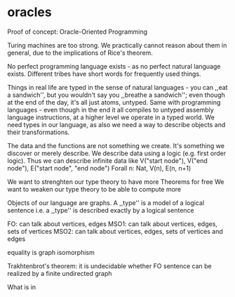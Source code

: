 # oracles
Proof of concept: Oracle-Oriented Programming

Turing machines are too strong. We practically cannot reason about them in general, due to the implications of Rice's theorem.

No perfect programming language exists - as no perfect natural language exists. Different tribes have short words for frequently used things.

Things in real life are typed in the sense of natural languages - you can ,,eat a sandwich'', but you wouldn't say you ,,breathe a sandwich''; even though at the end of the day, it's all just atoms, untyped. Same with programming languages - even though in the end it all compiles to untyped assembly language instructions, at a higher level we operate in a typed world. We need types in our language, as also we need a way to describe objects and their transformations.

The data and the functions are not something we create. It's something we discover or merely describe. We describe data using a logic (e.g. first order logic). Thus we can describe infinite data like
V("start node"), V("end node"), E("start node", "end node")
Forall n: Nat, V(n), E(n, n+1)

We want to strenghten our type theory to have more Theorems for free
We want to weaken our type theory to be able to compute more


Objects of our language are graphs.
A ,,type'' is a model of a logical sentence
i.e. a ,,type'' is described exactly by a logical sentence

FO: can talk about vertices, edges
MSO1: can talk about vertices, edges, sets of vertices
MSO2: can talk about vertices, edges, sets of vertices and edges

equality is graph isomorphism

Trakhtenbrot's theorem: it is undecidable whether FO sentence
  can be realized by a finite undirected graph




What is in

